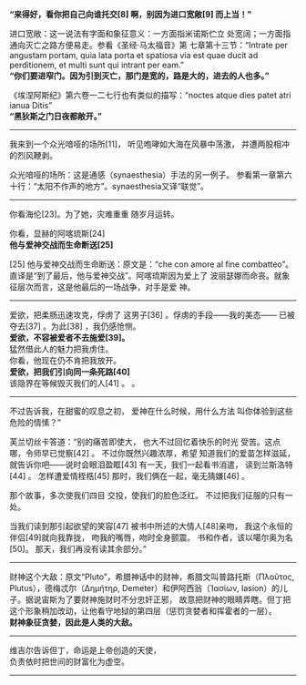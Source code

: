 **“来得好，看你把自己向谁托交[8]
啊，别因为进口宽敞[9]
而上当！"**

进口宽敞：这一说法有字面和象征意义：一方面指米诺斯伫立
处宽阔；一方面指通向灭亡之路方便易走。参看《圣经·马太福音》第
七章第十三节：“Intrate per angustam portam, quia lata porta et spatiosa via
 est quae ducit ad perditionem, et multi sunt qui intrant per eam.”<br/>
 **“你们要进窄门。因为引到灭亡，那门是宽的，路是大的，进去的人也多。”**

《埃涅阿斯纪》第六卷一二七行也有类似的描写：“noctes
 atque dies patet atri ianua Ditis”<br/>
**“黑狄斯之门日夜都敞开。”**

***
我来到一个众光喑哑的场所[11]，
听见咆哮如大海在风暴中荡激，
并遭两股相冲的烈风鞭剥。

众光喑哑的场所：这是通感（synaesthesia）手法的另一例子。
参看第一章第六十行：“太阳不作声的地方”。synaesthesia又译“联觉”。
***
你看海伦[23]。为了她，灾难重重
随岁月运转。

你看，显赫的阿喀琉斯[24]<br/>
**他与爱神交战而生命断送[25]**


[25]
他与爱神交战而生命断送：原文是：“che con amore al fine
 combatteo”。直译是“到了最后，他与爱神交战”。阿喀琉斯因为爱上了
波丽瑟娜而命丧。就象征层次而言，这是他最后的一场战争，对手是爱
神。


***
爱欲，把柔肠迅速攻克，俘虏了
这男子[36]
。俘虏的手段——我的美态——
已被夺去[37]
。为此[38]
，我仍感怆恻。<br/>
**爱欲，不容被爱者不去施爱[39]。**<br/>
猛然借此人的魅力把我虏住。<br/>
你看，他现在仍不肯把我放开。<br/>
**爱欲，把我们引向同一条死路[40]**<br/>
该隐界在等候毁灭我们的人[41]
。
。
***
不过告诉我，在甜蜜的叹息之初，
爱神在什么时候，用什么方法
叫你体验到这些危险的情愫？”

芙兰切丝卡答道：“别的痛苦即使大，
也大不过回忆着快乐的时光
受苦。这点哪，令师早已觉察[42]
。
不过你既然兴趣浓厚，希望
知道我们的爱苗怎样滋延，
就告诉你吧——说时会眼泪盈眶[43]
有一天，我们一起看书消遣，
读到兰斯洛特[44]
。
怎样遭爱情桎梏[45]
那时，我们俩在一起，毫无猜嫌[46]
。

那个故事，多次使我们四目
交投，使我们的脸色泛红。
不过把我们征服的只有一处。

当我们读到那引起欲望的笑容[47]
被书中所述的大情人[48]亲吻，
我这个永恒的伴侣[49]就向我靠拢，
吻我的嘴唇，吻时全身颤震。
书和作者，该以噶尔奥为名[50]。
那天，我们再没有读其余部分。”

***

财神这个大敌：原文“Pluto”，希腊神话中的财神，希腊文叫普路托斯（Πλοῦτος, Plutus），德梅忒尔（Δημήτηρ, Demeter）和伊阿西翁（Ἰασίων, Iasion）的儿子。据说宙斯为了要财神施财时不分忠奸正邪，
故意把财神的眼睛弄瞎。但丁把这个形象稍加改动，让他看守地狱的第四层（惩罚贪婪者和挥霍者的一层）。<br/>
**财神象征贪婪，因此是人类的大敌。**

***

维吉尔告诉但丁，命运是上帝创造的天使，<br/>
负责依时把世间的财富化为虚空。

***
